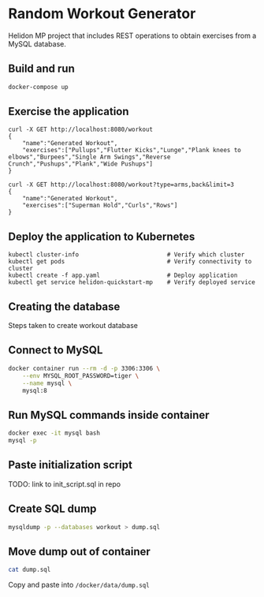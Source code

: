 # Random Workout Generator

Helidon MP project that includes REST operations to obtain exercises from a MySQL database.


## Build and run

```bash
docker-compose up
```

## Exercise the application

```
curl -X GET http://localhost:8080/workout
{
    "name":"Generated Workout",
    "exercises":["Pullups","Flutter Kicks","Lunge","Plank knees to elbows","Burpees","Single Arm Swings","Reverse Crunch","Pushups","Plank","Wide Pushups"]
}

curl -X GET http://localhost:8080/workout?type=arms,back&limit=3
{
    "name":"Generated Workout",
    "exercises":["Superman Hold","Curls","Rows"]
}
```

## Deploy the application to Kubernetes

```
kubectl cluster-info                         # Verify which cluster
kubectl get pods                             # Verify connectivity to cluster
kubectl create -f app.yaml                   # Deploy application
kubectl get service helidon-quickstart-mp    # Verify deployed service
```

## Creating the database
Steps taken to create workout database

## Connect to MySQL
```bash
docker container run --rm -d -p 3306:3306 \
    --env MYSQL_ROOT_PASSWORD=tiger \
    --name mysql \
    mysql:8
```

## Run MySQL commands inside container
```bash
docker exec -it mysql bash
mysql -p
```

## Paste initialization script

TODO: link to init_script.sql in repo

## Create SQL dump

```bash
mysqldump -p --databases workout > dump.sql
```

## Move dump out of container
```bash
cat dump.sql
```
Copy and paste into `/docker/data/dump.sql`
